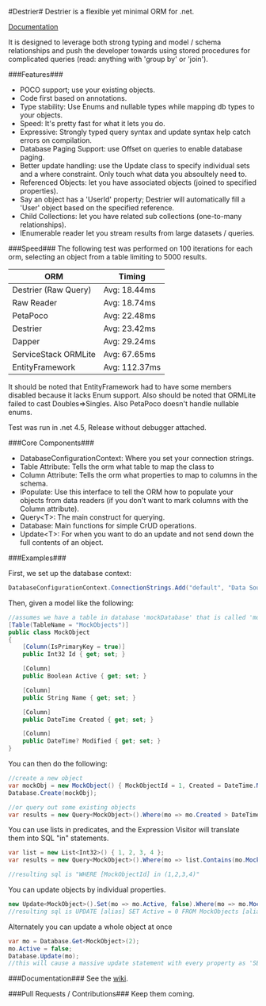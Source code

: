 #Destrier#
Destrier is a flexible yet minimal ORM for .net.

[Documentation](https://github.com/ClothesHorse/Destrier/wiki)

It is designed to leverage both strong typing and model / schema relationships and push the developer towards
using stored procedures for complicated queries (read: anything with 'group by' or 'join').

###Features###
* POCO support; use your existing objects.
* Code first based on annotations.
* Type stability: Use Enums and nullable types while mapping db types to your objects.
* Speed: It's pretty fast for what it lets you do.
* Expressive: Strongly typed query syntax and update syntax help catch errors on compilation.
* Database Paging Support: use Offset on queries to enable database paging.
* Better update handling: use the Update class to specify individual sets and a where constraint. Only touch what data you absoultely need to.
* Referenced Objects: let you have associated objects (joined to specified properties).
 * Say an object has a 'UserId' property; Destrier will automatically fill a 'User' object based on the specified reference.
* Child Collections: let you have related sub collections (one-to-many relationships).
* IEnumerable reader let you stream results from large datasets / queries.

###Speed###
The following test was performed on 100 iterations for each orm, selecting an object from a table limiting to 5000 results.

| ORM                  | Timing         |
|----------------------|----------------|
|Destrier (Raw Query)  | Avg:   18.44ms |
|Raw Reader            | Avg:	18.74ms | 
|PetaPoco              | Avg:   22.48ms | 
|Destrier              | Avg:   23.42ms |
|Dapper                | Avg:	29.24ms | 
|ServiceStack ORMLite  | Avg:   67.65ms |
|EntityFramework       | Avg:  112.37ms |

It should be noted that EntityFramework had to have some members disabled because it lacks Enum support. 
Also should be noted that ORMLite failed to cast Doubles=>Singles. 
Also PetaPoco doesn't handle nullable enums.

Test was run in .net 4.5, Release without debugger attached.

###Core Components###
* DatabaseConfigurationContext: Where you set your connection strings.
* Table Attribute: Tells the orm what table to map the class to
* Column Attribute: Tells the orm what properties to map to columns in the schema.
* IPopulate: Use this interface to tell the ORM how to populate your objects from data readers (if you don't want to mark columns with the Column attribute).
* Query&lt;T&gt;: The main construct for querying.
* Database: Main functions for simple CrUD operations.
* Update&lt;T&gt;: For when you want to do an update and not send down the full contents of an object.

###Examples###

First, we set up the database context:
```C#
DatabaseConfigurationContext.ConnectionStrings.Add("default", "Data Source=.;Initial Catalog=tempdb;Integrated Security=True");
```
Then, given a model like the following:
```C#
//assumes we have a table in database 'mockDatabase' that is called 'mockobjects'
[Table(TableName = "MockObjects")]
public class MockObject
{
    [Column(IsPrimaryKey = true)]
    public Int32 Id { get; set; }

    [Column]
    public Boolean Active { get; set; }

    [Column]
    public String Name { get; set; }

    [Column]
    public DateTime Created { get; set; }

    [Column]
    public DateTime? Modified { get; set; }
}
```
You can then do the following:
```C#
//create a new object
var mockObj = new MockObject() { MockObjectId = 1, Created = DateTime.Now };
Database.Create(mockObj);

//or query out some existing objects
var results = new Query<MockObject>().Where(mo => mo.Created > DateTime.Now.AddDays(-30)).OrderBy(mo => mo.Created).Limit(5).Execute();
```
You can use lists in predicates, and the Expression Visitor will translate them into SQL "in" statements.
```C#
var list = new List<Int32>() { 1, 2, 3, 4 };
var results = new Query<MockObject>().Where(mo => list.Contains(mo.MockObjectId)).Execute();

//resulting sql is "WHERE [MockObjectId] in (1,2,3,4)"
```
You can update objects by individual properties.
```C#
new Update<MockObject>().Set(mo => mo.Active, false).Where(mo => mo.MockObjectId == 2).Exeute();
//resulting sql is UPDATE [alias] SET Active = 0 FROM MockObjects [alias] where MockObjectId = 2
```

Alternately you can update a whole object at once
```C#
var mo = Database.Get<MockObject>(2);
mo.Active = false;
Database.Update(mo);
//this will cause a massive update statement with every property as 'SET's
```

###Documentation###
See the [wiki](https://github.com/ClothesHorse/Destrier/wiki).

###Pull Requests / Contributions###
Keep them coming.

